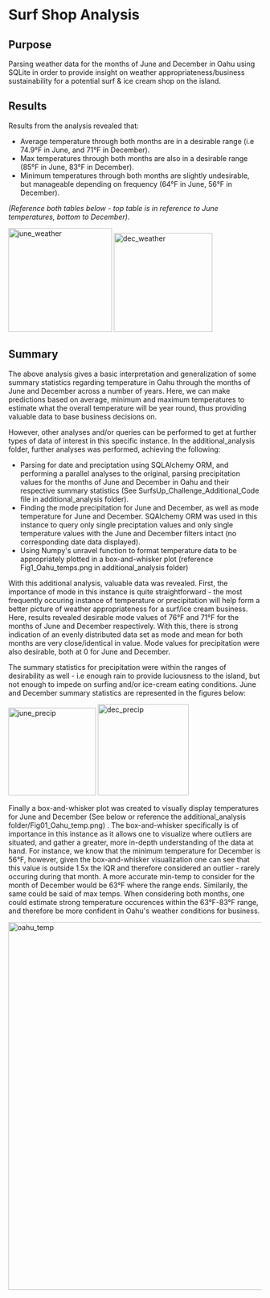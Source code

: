 # Surf Shop Analysis
## Purpose
Parsing weather data for the months of June and December in Oahu using SQLite in order to provide insight on weather appropriateness/business sustainability for a potential surf & ice cream shop on the island.

## Results 
Results from the analysis revealed that:
- Average temperature through both months are in a desirable range (i.e 74.9°F in June, and 71°F in December).
- Max temperatures through both months are also in a desirable range (85°F in June, 83°F in December). 
- Minimum temperatures through both months are slightly undesirable, but manageable depending on frequency (64°F in June, 56°F in December). 

*(Reference both tables below - top table is in reference to June temperatures, bottom to December)*.

<img width="206" alt="june_weather" src="https://user-images.githubusercontent.com/79600550/116790958-24d14980-aa85-11eb-85a7-c81291a842e3.png">

<img width="196" alt="dec_weather" src="https://user-images.githubusercontent.com/79600550/116790961-269b0d00-aa85-11eb-9165-920e7a730d1c.png">

## Summary 
The above analysis gives a basic interpretation and generalization of some summary statistics regarding temperature in Oahu through the months of June and December across a number of years. Here, we can make predictions based on average, minimum and maximum temperatures to estimate what the overall temperature will be year round, thus providing valuable data to base business decisions on. 

However, other analyses and/or queries can be performed to get at further types of data of interest in this specific instance. In the additional_analysis folder, further analyses was performed, achieving the following:
- Parsing for date and preciptation using SQLAlchemy ORM, and performing a parallel analyses to the original, parsing precipitation values for the months of June and December in Oahu and their respective summary statistics (See SurfsUp_Challenge_Additional_Code file in additional_analysis folder).
- Finding the mode precipitation for June and December, as well as mode temperature for June and December. SQAlchemy ORM was used in this instance to query only single preciptation values and only single temperature values with the June and December filters intact (no corresponding date data displayed). 
- Using Numpy's unravel function to format temperature data to be appropriately plotted in a box-and-whisker plot (reference Fig1_Oahu_temps.png in additional_analysis folder)

With this additional analysis, valuable data was revealed. First, the importance of mode in this instance is quite straightforward - the most frequently occuring instance of temperature or precipitation will help form a better picture of weather appropriateness for a surf/ice cream business. Here, results revealed desirable mode values of 76°F and 71°F for the months of June and December respectively. With this, there is strong indication of an evenly distributed data set as mode and mean for both months are very close/identical in value. Mode values for precipitation were also desirable, both at 0 for June and December.

The summary statistics for precipitation were within the ranges of desirability as well - i.e enough rain to provide luciousness to the island, but not enough to impede on surfing and/or ice-cream eating conditions. June and December summary statistics are represented in the figures below:

<img width="174" alt="june_precip" src="https://user-images.githubusercontent.com/79600550/116794202-450b0380-aa99-11eb-999c-0451d0f7239f.png">

<img width="181" alt="dec_precip" src="https://user-images.githubusercontent.com/79600550/116794204-463c3080-aa99-11eb-8d1d-ff9cffbb74e9.png">

Finally a box-and-whisker plot was created to visually display temperatures for June and December (See below or reference the additional_analysis folder/Fig01_Oahu_temp.png) . The box-and-whisker specifically is of importance in this instance as it allows one to visualize where outliers are situated, and gather a greater, more in-depth understanding of the data at hand. For instance, we know that the minimum temperature for December is 56°F, however, given the box-and-whisker visualization one can see that this value is outside 1.5x the IQR and therefore considered an outlier - rarely occuring during that month. A more accurate min-temp to consider for the month of December would be 63°F where the range ends. Similarily, the same could be said of max temps. When considering both months, one could estimate strong temperature occurences within the 63°F-83°F range, and therefore be more confident in Oahu's weather conditions for business.

<img width="731" alt="oahu_temp" src="https://user-images.githubusercontent.com/79600550/116794328-3ec95700-aa9a-11eb-8403-ff242ddb1d16.png">

